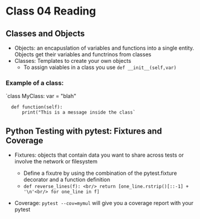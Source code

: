 # Class 04 Reading
## Classes and Objects
* Objects: an encapuslation of variables and functions into a single entity. Objects get their variables and functrinos from classes
* Classes: Templates to create your own objects
  * To assign vaiables in a class you use `def __init__(self,var)`

### Example of a class:
`class MyClass:
      var = "blah"
      
      def function(self):
          print("This is a message inside the class`
 
## Python Testing with pytest: Fixtures and Coverage
* Fixtures: objects that contain data you want to share across tests or involve the network or filesystem
  * Define a fixutre by using the combination of the pytest.fixture decorator and a function definition
  * `def reverse_lines(f): <br/>
          return [one_line.rstrip()[::-1] + '\n'<br/>
                for one_line in f]`
               
* Coverage: `pytest --cov=mymul` will give you a coverage report with your pytest
